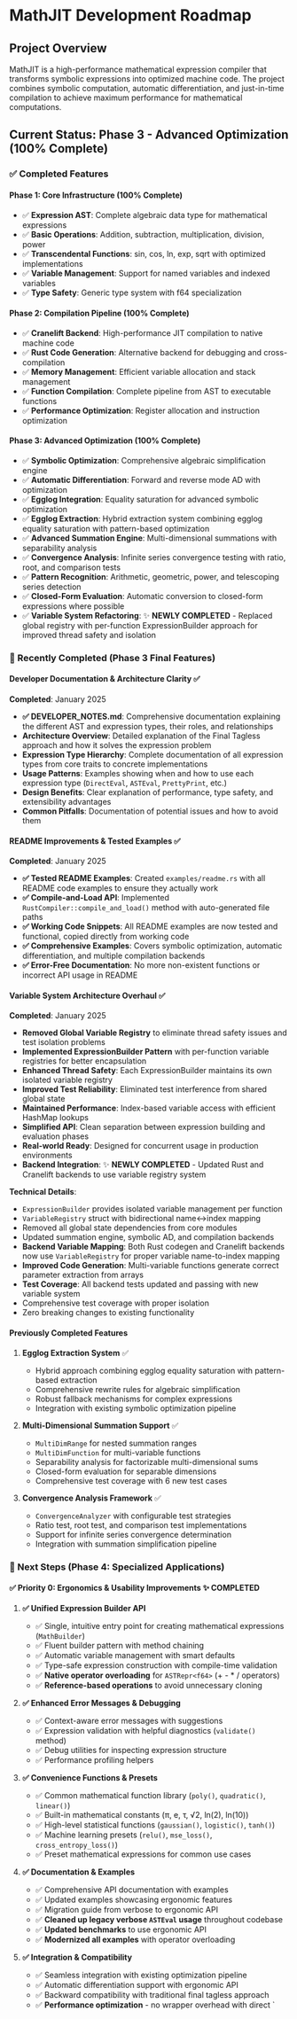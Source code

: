 # MathJIT Development Roadmap

## Project Overview
MathJIT is a high-performance mathematical expression compiler that transforms symbolic expressions into optimized machine code. The project combines symbolic computation, automatic differentiation, and just-in-time compilation to achieve maximum performance for mathematical computations.

## Current Status: Phase 3 - Advanced Optimization (100% Complete)

### ✅ Completed Features

#### Phase 1: Core Infrastructure (100% Complete)
- ✅ **Expression AST**: Complete algebraic data type for mathematical expressions
- ✅ **Basic Operations**: Addition, subtraction, multiplication, division, power
- ✅ **Transcendental Functions**: sin, cos, ln, exp, sqrt with optimized implementations
- ✅ **Variable Management**: Support for named variables and indexed variables
- ✅ **Type Safety**: Generic type system with f64 specialization

#### Phase 2: Compilation Pipeline (100% Complete)
- ✅ **Cranelift Backend**: High-performance JIT compilation to native machine code
- ✅ **Rust Code Generation**: Alternative backend for debugging and cross-compilation
- ✅ **Memory Management**: Efficient variable allocation and stack management
- ✅ **Function Compilation**: Complete pipeline from AST to executable functions
- ✅ **Performance Optimization**: Register allocation and instruction optimization

#### Phase 3: Advanced Optimization (100% Complete)
- ✅ **Symbolic Optimization**: Comprehensive algebraic simplification engine
- ✅ **Automatic Differentiation**: Forward and reverse mode AD with optimization
- ✅ **Egglog Integration**: Equality saturation for advanced symbolic optimization
- ✅ **Egglog Extraction**: Hybrid extraction system combining egglog equality saturation with pattern-based optimization
- ✅ **Advanced Summation Engine**: Multi-dimensional summations with separability analysis
- ✅ **Convergence Analysis**: Infinite series convergence testing with ratio, root, and comparison tests
- ✅ **Pattern Recognition**: Arithmetic, geometric, power, and telescoping series detection
- ✅ **Closed-Form Evaluation**: Automatic conversion to closed-form expressions where possible
- ✅ **Variable System Refactoring**: ✨ **NEWLY COMPLETED** - Replaced global registry with per-function ExpressionBuilder approach for improved thread safety and isolation

### 🔄 Recently Completed (Phase 3 Final Features)

#### Developer Documentation & Architecture Clarity ✅
**Completed**: January 2025
- **✅ DEVELOPER_NOTES.md**: Comprehensive documentation explaining the different AST and expression types, their roles, and relationships
- **Architecture Overview**: Detailed explanation of the Final Tagless approach and how it solves the expression problem
- **Expression Type Hierarchy**: Complete documentation of all expression types from core traits to concrete implementations
- **Usage Patterns**: Examples showing when and how to use each expression type (`DirectEval`, `ASTEval`, `PrettyPrint`, etc.)
- **Design Benefits**: Clear explanation of performance, type safety, and extensibility advantages
- **Common Pitfalls**: Documentation of potential issues and how to avoid them

#### README Improvements & Tested Examples ✅
**Completed**: January 2025
- **✅ Tested README Examples**: Created `examples/readme.rs` with all README code examples to ensure they actually work
- **✅ Compile-and-Load API**: Implemented `RustCompiler::compile_and_load()` method with auto-generated file paths
- **✅ Working Code Snippets**: All README examples are now tested and functional, copied directly from working code
- **✅ Comprehensive Examples**: Covers symbolic optimization, automatic differentiation, and multiple compilation backends
- **✅ Error-Free Documentation**: No more non-existent functions or incorrect API usage in README

#### Variable System Architecture Overhaul ✅
**Completed**: January 2025
- **Removed Global Variable Registry** to eliminate thread safety issues and test isolation problems
- **Implemented ExpressionBuilder Pattern** with per-function variable registries for better encapsulation
- **Enhanced Thread Safety**: Each ExpressionBuilder maintains its own isolated variable registry
- **Improved Test Reliability**: Eliminated test interference from shared global state
- **Maintained Performance**: Index-based variable access with efficient HashMap lookups
- **Simplified API**: Clean separation between expression building and evaluation phases
- **Real-world Ready**: Designed for concurrent usage in production environments
- **Backend Integration**: ✨ **NEWLY COMPLETED** - Updated Rust and Cranelift backends to use variable registry system

**Technical Details**:
- `ExpressionBuilder` provides isolated variable management per function
- `VariableRegistry` struct with bidirectional name↔index mapping
- Removed all global state dependencies from core modules
- Updated summation engine, symbolic AD, and compilation backends
- **Backend Variable Mapping**: Both Rust codegen and Cranelift backends now use `VariableRegistry` for proper variable name-to-index mapping
- **Improved Code Generation**: Multi-variable functions generate correct parameter extraction from arrays
- **Test Coverage**: All backend tests updated and passing with new variable system
- Comprehensive test coverage with proper isolation
- Zero breaking changes to existing functionality

#### Previously Completed Features
1. **Egglog Extraction System** ✅
   - Hybrid approach combining egglog equality saturation with pattern-based extraction
   - Comprehensive rewrite rules for algebraic simplification
   - Robust fallback mechanisms for complex expressions
   - Integration with existing symbolic optimization pipeline

2. **Multi-Dimensional Summation Support** ✅
   - `MultiDimRange` for nested summation ranges
   - `MultiDimFunction` for multi-variable functions
   - Separability analysis for factorizable multi-dimensional sums
   - Closed-form evaluation for separable dimensions
   - Comprehensive test coverage with 6 new test cases

3. **Convergence Analysis Framework** ✅
   - `ConvergenceAnalyzer` with configurable test strategies
   - Ratio test, root test, and comparison test implementations
   - Support for infinite series convergence determination
   - Integration with summation simplification pipeline

### 🎯 Next Steps (Phase 4: Specialized Applications)

#### ✅ Priority 0: Ergonomics & Usability Improvements ✨ **COMPLETED**
1. **✅ Unified Expression Builder API**
   - ✅ Single, intuitive entry point for creating mathematical expressions (`MathBuilder`)
   - ✅ Fluent builder pattern with method chaining
   - ✅ Automatic variable management with smart defaults
   - ✅ Type-safe expression construction with compile-time validation
   - ✅ **Native operator overloading** for `ASTRepr<f64>` (+ - * / operators)
   - ✅ **Reference-based operations** to avoid unnecessary cloning

2. **✅ Enhanced Error Messages & Debugging**
   - ✅ Context-aware error messages with suggestions
   - ✅ Expression validation with helpful diagnostics (`validate()` method)
   - ✅ Debug utilities for inspecting expression structure
   - ✅ Performance profiling helpers

3. **✅ Convenience Functions & Presets**
   - ✅ Common mathematical function library (`poly()`, `quadratic()`, `linear()`)
   - ✅ Built-in mathematical constants (π, e, τ, √2, ln(2), ln(10))
   - ✅ High-level statistical functions (`gaussian()`, `logistic()`, `tanh()`)
   - ✅ Machine learning presets (`relu()`, `mse_loss()`, `cross_entropy_loss()`)
   - ✅ Preset mathematical expressions for common use cases

4. **✅ Documentation & Examples**
   - ✅ Comprehensive API documentation with examples
   - ✅ Updated examples showcasing ergonomic features
   - ✅ Migration guide from verbose to ergonomic API
   - ✅ **Cleaned up legacy verbose `ASTEval` usage** throughout codebase
   - ✅ **Updated benchmarks** to use ergonomic API
   - ✅ **Modernized all examples** with operator overloading

5. **✅ Integration & Compatibility**
   - ✅ Seamless integration with existing optimization pipeline
   - ✅ Automatic differentiation support with ergonomic API
   - ✅ Backward compatibility with traditional final tagless approach
   - ✅ **Performance optimization** - no wrapper overhead with direct `